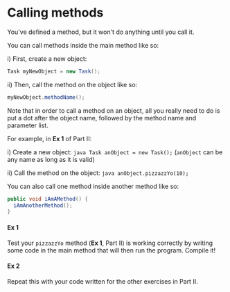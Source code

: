 Calling methods
===

You've defined a method, but it won't do anything until you call it.

You can call methods inside the main method like so:

i) First, create a new object:
```java
Task myNewObject = new Task();
```
ii)	Then, call the method on the object like so:
```java
myNewObject.methodName();
```
Note that in order to call a method on an object, all you really need to do is put a dot after the object name, followed by the method name and parameter list. 

For example, in **Ex 1** of Part II:

i) Create a new object: ```java Task anObject = new Task();``` (`anObject` can be any name as long as it is valid)

ii) Call the method on the object: ```java anObject.pizzazzYo(10);```

You can also call one method inside another method like so:
```java
public void iAmAMethod() {
  iAmAnotherMethod();
}
```

#### Ex 1
Test your `pizzazzYo` method (**Ex 1**, Part II) is working correctly by writing some code in the main method that will then run the program. Compile it!

#### Ex 2
Repeat this with your code written for the other exercises in Part II.
